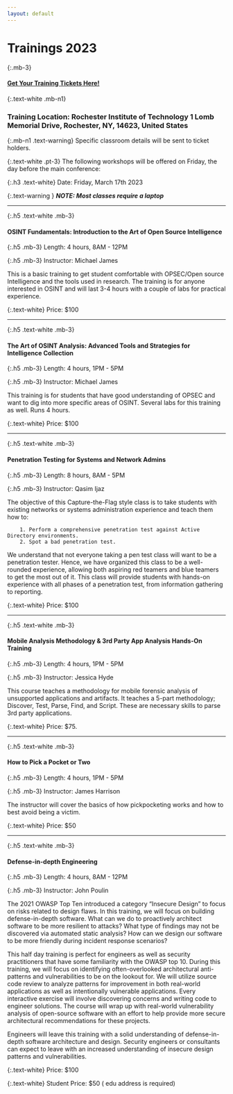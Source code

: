 ```yaml
---
layout: default
---
```

# Trainings 2023

{:.mb-3}
#### [Get Your Training Tickets Here!](https://events.eventzilla.net/e/-bsides-rochester-2023--trainings-2138597401?=1676767103865)

{:.text-white .mb-n1}
### Training Location: Rochester Institute of Technology 1 Lomb Memorial Drive, Rochester, NY, 14623, United States

{:.mb-n1 .text-warning}
Specific classroom details will be sent to ticket holders.

{:.text-white .pt-3}
The following workshops will be offered on Friday, the day before the main conference:

{:.h3 .text-white}
Date: Friday, March 17th 2023

{:.text-warning }
***NOTE: Most classes require a laptop***

***

{:.h5 .text-white .mb-3}
#### OSINT Fundamentals: Introduction to the Art of Open Source Intelligence

{:.h5 .mb-3}
Length: 4 hours, 8AM - 12PM

{:.h5 .mb-3}
Instructor: Michael James

This is a basic training to get student comfortable with OPSEC/Open source Intelligence and the tools used in research.
The training is for anyone interested in OSINT and will last 3-4 hours with a couple of labs for practical experience.

{:.text-white}
Price: $100

***

{:.h5 .text-white .mb-3}
#### The Art of OSINT Analysis: Advanced Tools and Strategies for Intelligence Collection

{:.h5 .mb-3}
Length: 4 hours, 1PM - 5PM

{:.h5 .mb-3}
Instructor: Michael James

This training is for students that have good understanding of OPSEC and want to dig into more specific areas of OSINT. 
Several labs for this training as well. Runs 4 hours.

{:.text-white}
Price: $100

***

{:.h5 .text-white .mb-3}
#### Penetration Testing for Systems and Network Admins

{:.h5 .mb-3}
Length: 8 hours, 8AM - 5PM

{:.h5 .mb-3}
Instructor: Qasim Ijaz

The objective of this Capture-the-Flag style class is to take students with existing networks or systems administration
experience and teach them how to:

        1. Perform a comprehensive penetration test against Active Directory environments.
        2. Spot a bad penetration test. 

We understand that not everyone taking a pen test class will want to be a penetration tester. Hence, we have organized 
this class to be a well-rounded experience, allowing both aspiring red teamers and blue teamers to get the most out of 
it. This class will provide students with hands-on experience with all phases of a penetration test, from information
gathering to reporting.

{:.text-white}
Price: $100

***

{:.h5 .text-white .mb-3}
#### Mobile Analysis Methodology & 3rd Party App Analysis Hands-On Training

{:.h5 .mb-3}
Length: 4 hours, 1PM - 5PM

{:.h5 .mb-3}
Instructor: Jessica Hyde

This course teaches a methodology for mobile forensic analysis of unsupported applications and artifacts. It teaches a 
5-part methodology; Discover, Test, Parse, Find, and Script. These are necessary skills to parse 3rd party applications.

{:.text-white}
Price: $75.

***

{:.h5 .text-white .mb-3}
#### How to Pick a Pocket or Two

{:.h5 .mb-3}
Length: 4 hours, 1PM - 5PM

{:.h5 .mb-3}
Instructor: James Harrison

The instructor will cover the basics of how pickpocketing works and how to best avoid being a victim.

{:.text-white}
Price: $50

***

{:.h5 .text-white .mb-3}
#### Defense-in-depth Engineering

{:.h5 .mb-3}
Length: 4 hours, 8AM - 12PM

{:.h5 .mb-3}
Instructor: John Poulin

The 2021 OWASP Top Ten introduced a category “Insecure Design” to focus on risks related to design flaws. In this 
training, we will focus on building defense-in-depth software. What can we do to proactively architect software to be
more resilient to attacks? What type of findings may not be discovered via automated static analysis? How can we design
our software to be more friendly during incident response scenarios?

This half day training is perfect for engineers as well as security practitioners that have some familiarity with the 
OWASP top 10. During this training, we will focus on identifying often-overlooked architectural anti-patterns and 
vulnerabilities to be on the lookout for. We will utilize source code review to analyze patterns for improvement in 
both real-world applications as well as intentionally vulnerable applications. Every interactive exercise will involve
discovering concerns and writing code to engineer solutions. The course will wrap up with real-world vulnerability 
analysis of open-source software with an effort to help provide more secure architectural recommendations for these 
projects.

Engineers will leave this training with a solid understanding of defense-in-depth software architecture and design. 
Security engineers or consultants can expect to leave with an increased understanding of insecure design patterns and
vulnerabilities.

{:.text-white}
Price: $100

{:.text-white}
Student Price: $50 ( edu address is required)

